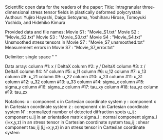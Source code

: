 
Scientific open data for the readers of the paper:
Title: Intragranular three-dimensional stress tensor fields in plastically deformed polycrystals
Authour: Yujiro Hayashi, Daigo Setoyama, Yoshiharu Hirose, Tomoyuki Yoshida, and Hidehiko Kimura


Provided data and file names:
Movie S1 : "Movie_S1.txt"
Movie S2 : "Movie_S2.txt"
Movie S3 : "Movie_S3.txt"
Movie S4 : "Movie_S4.txt"
Unsmoothed stress tensors in Movie S7 : "Movie_S7_unsmoothed.txt"
Measurement errors in Movie S7 : "Movie_S7_error.txt"


Delimiter: 
single space " "


Data array:
column #1: x / DeltaX
column #2: y / DeltaX
column #3: z / DeltaX
column #4: N'
column #5: u_11
column #6: u_12
column #7: u_13
column #8: u_21
column #9: u_22
column #10: u_23
column #11: u_31
column #12: u_32
column #13: u_33
column #14: sigma_x
column #15: sigma_y
column #16: sigma_z
column #17: tau_xy
column #18: tau_yz
column #19: tau_zx


Notations:
x : component x in Cartesian coordinate system
y : component x in Cartesian coordinate system
z : component x in Cartesian coordinate system
N' : normalized number of detected diffraction spots
u_ij : component u_ij in an orientation matrix
sigma_i : normal component sigma_i (i=x,y,z) in an stress tensor in Cartesian coordinate system
tau_ij : shear component tau_ij (i,j=x,y,z) in an stress tensor in Cartesian coordinate system


